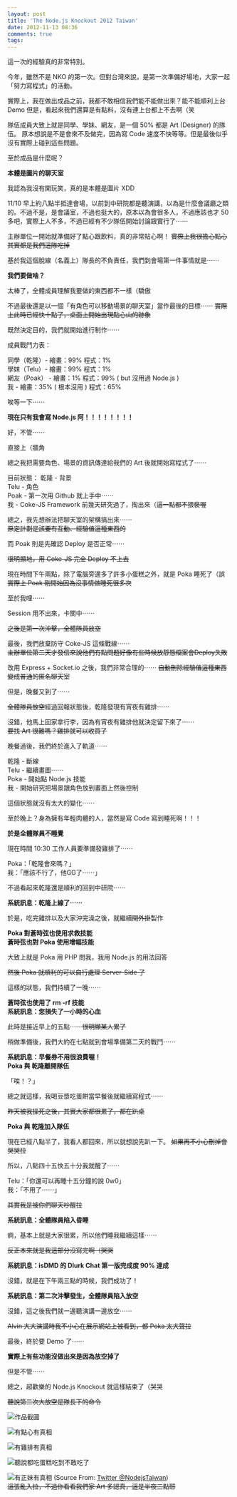 ```yaml
---
layout: post
title: 'The Node.js Knockout 2012 Taiwan'
date: 2012-11-13 08:36
comments: true
tags: 
---
```



這一次的經驗真的非常特別。

今年，雖然不是 NKO 的第一次。但對台灣來說，是第一次準備好場地，大家一起「努力寫程式」的活動。

實際上，我在做出成品之前，我都不敢相信我們能不能做出來？能不能順利上台 Demo 但是，看起來我們還算是有點料，沒有連上台都上不去啊（笑

隊伍成員大致上就是同學、學妹、網友，是一個 50% 都是 Art (Designer) 的隊伍。
原本想說是不是會來不及做完，因為寫 Code 速度不快等等。但是最後似乎沒有實際上碰到這些問題。

至於成品是什麼呢？

<!-- more -->

**本體是圖片的聊天室**

我認為我沒有開玩笑，真的是本體是圖片 XDD

11/10 早上約八點半抵達會場，以前到中研院都是聽演講，以為是什麼會議廳之類的。不過不是，是會議室，不過也挺大的，原本以為會很多人，不過應該也才 50 多吧，實際上人不多，不過已經有不少隊伍開始討論跟實行了⋯⋯

主辦單位一開始就準備好了點心跟飲料，真的非常貼心啊！
<del>實際上我很擔心點心其實都是我們這隊吃掉</del>

基於我這個脫線（名義上）隊長的不負責任，我們到會場第一件事情就是⋯⋯

**我們要做啥？**

太棒了，全體成員理解我要做的東西都不一樣（驕傲

不過最後還是以一個「有角色可以移動場景的聊天室」當作最後的目標⋯⋯
<del>實際上此時已經快十點了，桌面上開始出現點心山的跡象</del>

既然決定目的，我們就開始進行制作⋯⋯

成員戰鬥力表：

同學（乾隆）- 繪畫：99% 程式：1%<br />
學妹（Telu）- 繪畫：99% 程式：1%<br />
網友（Poak） - 繪畫：1% 程式：99% ( but 沒用過 Node.js )<br />
我 - 繪畫：35% ( 根本沒用 ) 程式：65%

唉等一下⋯⋯

**現在只有我會寫 Node.js 阿！！！！！！！！**

好，不管⋯⋯

直接上（牆角

總之我把需要角色、場景的資訊傳達給我們的 Art 後就開始寫程式了⋯⋯

目前狀態：
乾隆 - 背景<br />
Telu - 角色<br />
Poak - 第一次用 Github 就上手中⋯⋯<br />
我 - Coke-JS Framework 前幾天研究過了，掏出來（<del>這一點都不猥褻喔</del>

總之，我先想辦法把聊天室的架構搞出來⋯⋯
<br /><del>原定計劃是該要有互動、經驗值這種東西的</del>

而 Poak 則是先確認 Deploy 是否正常⋯⋯

<del>很明顯地，用 Coke-JS 完全 Deploy 不上去</del>

現在時間下午兩點，除了電腦旁邊多了許多小蛋糕之外，就是 Poka 睡死了（誤<br />
<del>實際上 Poak 剛開始因為沒事情做睡死很多次</del>

至於我哩⋯⋯

Session 用不出來，卡關中⋯⋯

<del>之後是第一次沖擊，全體隊員放空</del>

最後，我們放棄防守 Coke-JS 這條戰線⋯⋯<br />
<del>主辦單位第二天才發信來說他們有點問題好像有些時候放靜態檔案會Deploy失敗</del>

改用 Express + Socket.io 之後，我們非常合理的⋯⋯
<del>自動刪除經驗值這種東西變成普通的匿名聊天室</del>

但是，晚餐又到了⋯⋯

<del>全體隊員放空</del>經過回報狀態後，乾隆發現有宵夜有雞排⋯⋯

沒錯，他馬上回家拿行李，因為有宵夜有雞排他就決定留下來了⋯⋯<br />
<del>要找 Art 很難嗎？雞排就可以收買了</del>

晚餐過後，我們終於進入了軌道⋯⋯

乾隆 - 斷線<br />
Telu - 繼續畫圖⋯⋯<br />
Poka - 開始點 Node.js 技能<br />
我 - 開始研究把場景跟角色放到畫面上然後控制

這個狀態就沒有太大的變化⋯⋯

至於晚上？身為擁有年輕肉體的人，當然是寫 Code 寫到睡死啊！！！

**於是全體隊員不睡覺**

現在時間 10:30 工作人員要準備發雞排了⋯⋯

Poka：「乾隆會來嗎？」<br />
我：「應該不行了，他GG了⋯⋯」

不過看起來乾隆還是順利的回到中研院⋯⋯

**系統訊息：乾隆上線了⋯⋯**

於是，吃完雞排以及大家沖完澡之後，就繼續<del>開外掛</del>製作

**Poka 對蒼時弦也使用求救技能**<br />
**蒼時弦也對 Poka 使用增幅技能**

大致上就是 Poka 用 PHP 問我，我用 Node.js 的用法回答

<del>然後 Poka 就順利的可以自行處理 Server-Side 了</del>

這樣的狀態，我們持續了一晚⋯⋯

**蒼時弦也使用了 rm -rf 技能**<br />
**系統訊息：您損失了一小時的心血**

此時是接近早上的五點⋯⋯<del>很明顯某人累了</del>

稍做準備後，我們大約在七點就到會場準備第二天的戰鬥⋯⋯

**系統訊息：早餐券不用很浪費喔！**<br />
**Poka 與 乾隆離開隊伍**

「唉！？」

總之就這樣，我喝豆漿吃蛋餅當早餐後就繼續寫程式⋯⋯

<del>昨天被我操死之後，其實大家都很累了，都在趴桌</del>

**Poka 與 乾隆加入隊伍**

現在已經八點半了，我看人都回來，所以就想說先趴一下。
<del>如果再不小心刪掉會哭哭拉</del>

所以，八點四十五快五十分我就醒了⋯⋯

Telu：「你還可以再睡十五分鐘的說 0w0」<br />
我：「不用了⋯⋯」

<del>其實我是被你們聊天吵醒拉</del>

**系統訊息：全體隊員陷入昏睡**

痾，基本上就是大家很累，所以他們睡我繼續這樣⋯⋯

<del>反正本來就是我這部分沒寫完啊（哭哭</del>

**系統訊息：isDMD 的 Dlurk Chat 第一版完成度 90% 達成**

沒錯，就是在下午兩三點的時候，我們成功了！

**系統訊息：第二次沖擊發生，全體隊員陷入放空**

沒錯，這之後我們就一邊聽演講一邊放空⋯⋯

<del>Alvin 大大演講時我不小心在展示網站上被看到，都 Poka 太大聲拉</del>

最後，終於要 Demo 了⋯⋯

**實際上有些功能沒做出來是因為放空掉了**

但是不管⋯⋯

總之，超歡樂的 Node.js Knockout 就這樣結束了（哭哭

<del>聽說第二次大放空是隊長下的命令</del>

![作品截圖](http://i.imgur.com/VU87d.png)

![有點心有真相](http://i.imgur.com/MXXNW.jpg)

![有雞排有真相](http://i.imgur.com/97iar.jpg)

![聽說都吃蛋糕吃到不敢吃了](http://i.imgur.com/VM8yk.jpg)

![有正妹有真相](https://pbs.twimg.com/media/A7XQFB7CQAAPexF.jpg)
(Source From: [Twitter @NodejsTaiwan](https://twitter.com/NodejsTaiwan/status/267348537723994112/photo/1))<br />
<del>這張亂入拉，不過你看看我們家 Art 多認真，這是半夜三點耶</del>
